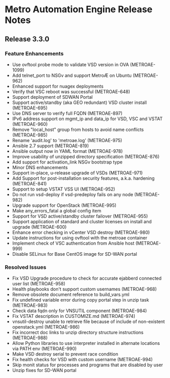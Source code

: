 # Metro Automation Engine Release Notes
## Release 3.3.0
### Feature Enhancements
* Use ovftool probe mode to validate VSD version in OVA (METROAE-1099)
* Add telnet_port to NSGv and support MetroÆ on Ubuntu (METROAE-962)
* Enhanced support for nuagex deployments
* Verify that VSC reboot was successful (METROAE-648)
* Support deployment of SDWAN Portal
* Support active/standby (aka GEO redundant) VSD cluster install (METROAE-695)
* Use DNS server to verify full FQDN (METROAE-897)
* IPv6 address support on mgmt_ip and data_ip for VSD, VSC and VSTAT (METROAE-960)
* Remove "local_host" group from hosts to avoid name conflicts (METROAE-985)
* Rename 'audit.log' to 'metroae.log' (METROAE-975)
* Ansible 2.7 support (METROAE-819)
* Ansible output now in YAML format (METROAE-978)
* Improve usability of unzipped directory specification (METROAE-876)
* Add support for activation_link NSGv bootstrap type
* Minor DNS enhancements
* Support in-place, u-release upgrade of VSDs (METROAE-971)
* Add Support for post-installation security features, a.k.a. hardening (METROAE-841)
* Support to setup VSTAT VSS UI (METROAE-952)
* Do not run vsd-deploy if vsd-predeploy fails on any node (METROAE-982)
* Upgrade support for OpenStack (METROAE-995)
* Make any_errors_fatal a global config item
* Support for VSD active/standby cluster failover (METROAE-955)
* Support application of standard and cluster licenses on install and upgrade (METROAE-600)
* Enhance error checking in vCenter VSD destroy (METROAE-980)
* Update instructions for using ovftool with the metroae container
* Implement check of VSC authentication from Ansible host (METROAE-999)
* Disable SELinux for Base CentOS image for SD-WAN portal

### Resolved Issues
* Fix VSD Upgrade procedure to check for accurate ejabberd connected user list (METROAE-958)
* Health playbooks don't support custom usernames (METROAE-968)
* Remove obsolete document reference to build_vars.yml
* Fix undefined variable error during copy portal step in unzip task (METROAE-983)
* Check data fqdn only for VNSUTIL component (METROAE-984)
* Fix VSTAT description in CUSTOMIZE.md (METROAE-974)
* vnsutil-destroy unable to retrieve file because of include of non-existent openstack.yml (METROAE-986)
* Fix incorrect doc links to unzip directory structure instructions (METROAE-988)
* Allow Python libraries to use interpreter installed in alternate locations via PATH env (METROAE-990)
* Make VSD destroy serial to prevent race condition
* Fix health checks for VSD with custom username (METROAE-994)
* Skip monit status for processes and programs that are disabled by user
* Unzip fixes for SD-WAN portal
